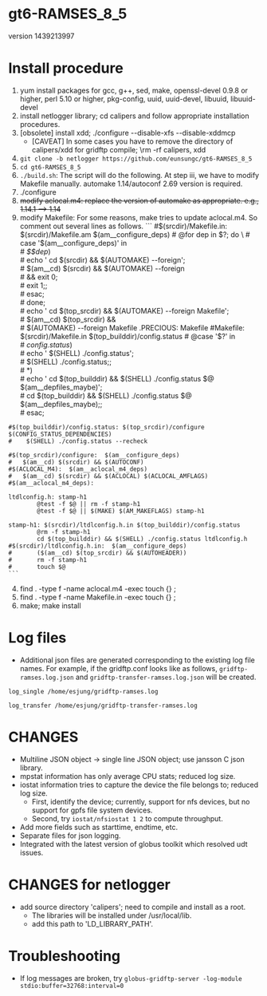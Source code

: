 # gt6-RAMSES_8_5
version 1439213997

# Install procedure
1. yum install packages for gcc, g++, sed, make, openssl-devel 0.9.8 or higher, perl 5.10 or higher, pkg-config, uuid, uuid-devel, libuuid, libuuid-devel
1. install netlogger library; cd calipers and follow appropriate installation procedures.
1. [obsolete] install xdd; ./configure --disable-xfs --disable-xddmcp
   - [CAVEAT] In some cases you have to remove the directory of calipers/xdd for gridftp compile; \rm -rf calipers, xdd
1. `git clone -b netlogger https://github.com/eunsungc/gt6-RAMSES_8_5`
1. `cd gt6-RAMSES_8_5`
1. `./build.sh`: The script will do the following. At step iii, we have to modify Makefile manually. automake 1.14/autoconf 2.69 version is required.
  1. ./configure
  2. ~~modify aclocal.m4: replace the version of automake as appropriate.  e.g., 1.14.1 --> 1.14~~
  3. modify Makefile: For some reasons, make tries to update aclocal.m4. So comment out several lines as follows.
    ``` 
    #$(srcdir)/Makefile.in:  $(srcdir)/Makefile.am  $(am__configure_deps)
    #   @for dep in $?; do \
    #     case '$(am__configure_deps)' in \
    #       *$$dep*) \
    #         echo ' cd $(srcdir) && $(AUTOMAKE) --foreign'; \
    #         $(am__cd) $(srcdir) && $(AUTOMAKE) --foreign \
    #       && exit 0; \
    #         exit 1;; \
    #     esac; \
    #   done; \
    #   echo ' cd $(top_srcdir) && $(AUTOMAKE) --foreign Makefile'; \
    #   $(am__cd) $(top_srcdir) && \
    #     $(AUTOMAKE) --foreign Makefile
    .PRECIOUS: Makefile
    #Makefile: $(srcdir)/Makefile.in $(top_builddir)/config.status
    #    @case '$?' in \
    #      *config.status*) \
    #        echo ' $(SHELL) ./config.status'; \
    #        $(SHELL) ./config.status;; \
    #      *) \
    #        echo ' cd $(top_builddir) && $(SHELL) ./config.status $@ $(am__depfiles_maybe)'; \
    #        cd $(top_builddir) && $(SHELL) ./config.status $@ $(am__depfiles_maybe);; \
    #    esac;
  
    #$(top_builddir)/config.status: $(top_srcdir)/configure $(CONFIG_STATUS_DEPENDENCIES)
    #    $(SHELL) ./config.status --recheck
  
    #$(top_srcdir)/configure:  $(am__configure_deps)
    #   $(am__cd) $(srcdir) && $(AUTOCONF)
    #$(ACLOCAL_M4):  $(am__aclocal_m4_deps)
    #   $(am__cd) $(srcdir) && $(ACLOCAL) $(ACLOCAL_AMFLAGS)
    #$(am__aclocal_m4_deps):

    ltdlconfig.h: stamp-h1
            @test -f $@ || rm -f stamp-h1
            @test -f $@ || $(MAKE) $(AM_MAKEFLAGS) stamp-h1

    stamp-h1: $(srcdir)/ltdlconfig.h.in $(top_builddir)/config.status
            @rm -f stamp-h1
            cd $(top_builddir) && $(SHELL) ./config.status ltdlconfig.h
    #$(srcdir)/ltdlconfig.h.in:  $(am__configure_deps) 
    #       ($(am__cd) $(top_srcdir) && $(AUTOHEADER))
    #       rm -f stamp-h1
    #       touch $@
    ```
  4. find . -type f -name aclocal.m4 -exec touch {} \;
  5. find . -type f -name Makefile.in -exec touch {} \;
  6. make; make install

# Log files
* Additional json files are generated corresponding to the existing log file names. For example, if the gridftp.conf looks like as follows, `gridftp-ramses.log.json` and `gridftp-transfer-ramses.log.json` will be created.

```
log_single /home/esjung/gridftp-ramses.log

log_transfer /home/esjung/gridftp-transfer-ramses.log
```

# CHANGES
* Multiline JSON object -> single line JSON object; use jansson C json library.
* mpstat information has only average CPU stats; reduced log size.
* iostat information tries to capture the device the file belongs to; reduced log size.
  * First, identify the device; currently, support for nfs devices, but no support for gpfs file system devices.
  * Second, try `iostat/nfsiostat 1 2` to compute throughput.
* Add more fields such as starttime, endtime, etc.
* Separate files for json logging.
* Integrated with the latest version of globus toolkit which resolved udt issues.

# CHANGES for netlogger
* add source directory 'calipers'; need to compile and install as a root. 
  * The libraries will be installed under /usr/local/lib. 
  * add this path to 'LD_LIBRARY_PATH'.

# Troubleshooting
* If log messages are broken, try `globus-gridftp-server -log-module stdio:buffer=32768:interval=0`
